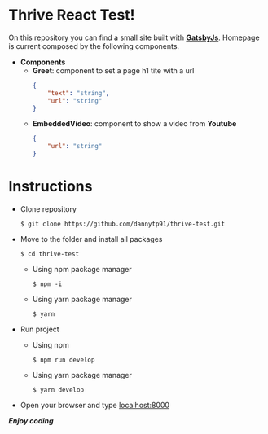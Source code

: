 # Thrive React Test!

On this repository you can find a small site built with [**GatsbyJs**](https://www.gatsbyjs.com/). Homepage is current composed by the following components.

-   **Components**
    -   **Greet**: component to set a page h1 tite with a url
        ```json
        {
            "text": "string",
            "url": "string"
        }
        ```
    -   **EmbeddedVideo**: component to show a video from **Youtube**
        ```json
        {
            "url": "string"
        }
        ```

# Instructions

-   Clone repository

    ```console
    $ git clone https://github.com/dannytp91/thrive-test.git
    ```

-   Move to the folder and install all packages

    ```console
    $ cd thrive-test
    ```

    -   Using npm package manager
        ```console
        $ npm -i
        ```
    -   Using yarn package manager
        ```console
        $ yarn
        ```

-   Run project

    -   Using npm
        ```console
        $ npm run develop
        ```
    -   Using yarn package manager
        ```console
        $ yarn develop
        ```

-   Open your browser and type [localhost:8000](http://localhost:8000)

**_Enjoy coding_**
